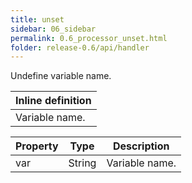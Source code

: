 ```yaml
---
title: unset
sidebar: 06_sidebar
permalink: 0.6_processor_unset.html
folder: release-0.6/api/handler
---
```


Undefine variable name. 

| Inline definition |
| -------- |
| Variable name. |


| Property | Type | Description |
| ------- | ------- | -------- |
| var | String | Variable name.  |

